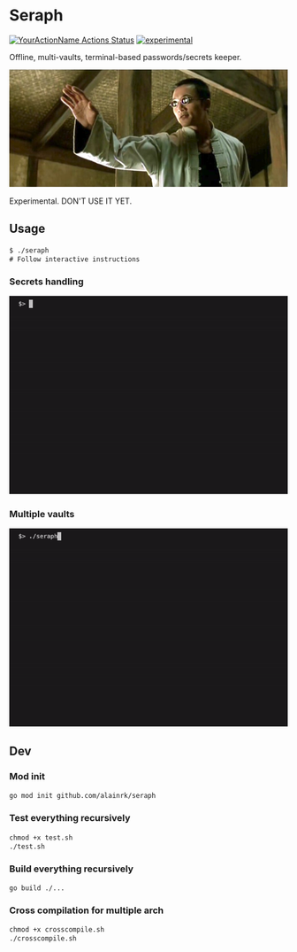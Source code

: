 # Seraph
[![YourActionName Actions Status](https://github.com/alainrk/seraph/workflows/Go/badge.svg)](https://github.com/alainrk/seraph/actions)
[![experimental](http://badges.github.io/stability-badges/dist/experimental.svg)](http://github.com/badges/stability-badges)

Offline, multi-vaults, terminal-based passwords/secrets keeper.

![Seraph Matrix Banner](https://github.com/alainrk/seraph/raw/master/example/matrix.png)

Experimental. DON'T USE IT YET.

## Usage
```
$ ./seraph
# Follow interactive instructions
```
### Secrets handling
![Seraph GIF Example](https://github.com/alainrk/seraph/raw/master/example/seraph.gif)

### Multiple vaults
![Multiple Vaults GIF Example](https://github.com/alainrk/seraph/raw/master/example/vaults.gif)

## Dev

### Mod init
```
go mod init github.com/alainrk/seraph
```

### Test everything recursively
```
chmod +x test.sh
./test.sh
```

### Build everything recursively
```
go build ./...
```

### Cross compilation for multiple arch
```
chmod +x crosscompile.sh
./crosscompile.sh
```
